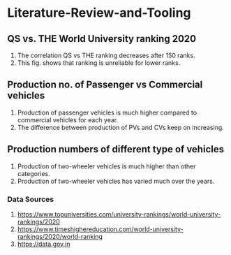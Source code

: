 # Literature-Review-and-Tooling


## QS vs. THE World University ranking 2020
1. The correlation QS vs THE ranking decreases after 150 ranks.
2. This fig. shows that ranking is unreliable for lower ranks.

## Production no. of Passenger vs Commercial vehicles
1. Production of passenger vehicles is much higher compared to commercial vehicles for each year.
2. The difference between production of PVs and CVs keep on increasing.

## Production numbers of different type of vehicles
1. Production of two-wheeler vehicles is much higher than other categories.
2. Production of two-wheeler vehicles has varied much over the years.

### Data Sources
1. https://www.topuniversities.com/university-rankings/world-university-rankings/2020
2. https://www.timeshighereducation.com/world-university-rankings/2020/world-ranking
3. https://data.gov.in
